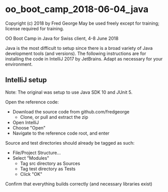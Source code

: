 # oo_boot_camp_2018-06-04_java
Copyright (c) 2018 by Fred George
May be used freely except for training; license required for training.

OO Boot Camp in Java for Swiss client, 4-8 June 2018

Java is the most difficult to setup since there is a broad variety of Java
development tools (and versions). The following instructions are for installing
the code in IntelliJ 2017 by JetBrains. Adapt as necessary for your environment.

## IntelliJ setup
Note: The original was setup to use Java SDK 10 and JUnit 5.

Open the reference code:
- Download the source code from github.com/fredgeorge
  - Clone, or pull and extract the zip
- Open IntelliJ
- Choose "Open"
- Navigate to the reference code root, and enter

Source and test directories should already be tagged as such:
- File/Project Structure...
- Select "Modules"
  - Tag src directory as Sources
  - Tag test directory as Tests
  - Click "OK"

Confirm that everything builds correctly (and necessary libraries exist)
